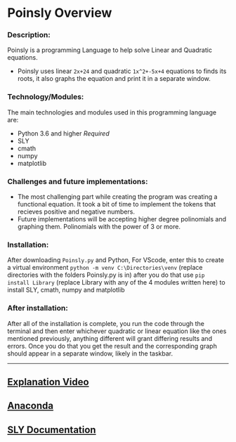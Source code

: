 # Poinsly Overview

### Description:
Poinsly is a programming Language to help solve Linear and Quadratic equations.
  - Poinsly uses linear `2x+24` and quadratic `1x^2+-5x+4` equations to finds its roots, it also graphs the equation and print it in a separate window.

### Technology/Modules:
The main technologies and modules used in this programming language are:
  * Python 3.6 and higher *Required*
   * SLY
   * cmath
   * numpy
   * matplotlib  

### Challenges and future implementations:
  - The most challenging part while creating the program was creating a functional equation. It took a bit of time to implement the tokens that recieves positive and negative numbers.
  - Future implementations will be accepting higher degree polinomials and graphing them. Polinomials with the power of 3 or more.

### Installation:
After downloading `Poinsly.py` and Python, 
For VScode, enter this to create a virtual environment 
``` python -m venv C:\Directories\venv ``` (replace directories with the folders Poinsly.py is in)
after you do that use 
``` pip install Library ``` (replace Library with any of the 4 modules written here)
to install SLY, cmath, numpy and matplotlib 


### After installation:

After all of the installation is complete, you run the code through the terminal and then enter whichever quadratic or linear equation like the ones mentioned previously, anything different will grant differing results and errors. Once you do that you get the result and the corresponding graph should appear in a separate window, likely in the taskbar.


--------------------------------------------------------
[Explanation Video](https://youtu.be/XQJEUbpsRwc)
--------------------------------------------------------
[Anaconda](https://www.anaconda.com/products/individual)
--------------------------------------------------------
[SLY Documentation](https://sly.readthedocs.io/en/latest/index.html)
--------------------------------------------------------
